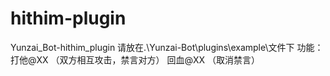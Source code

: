# hithim-plugin
Yunzai_Bot-hithim_plugin
请放在.\Yunzai-Bot\plugins\example\文件下
功能：
打他@XX （双方相互攻击，禁言对方）
回血@XX （取消禁言）
